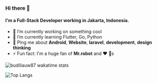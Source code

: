 ### Hi there 👋

#### I'm a Full-Stack Developer working in Jakarta, Indonesia.

- 🔭 I’m currently working on something cool
- 🌱 I’m currently learning Flutter, Go, Python
- 💬 Ping me about **Android**, **Website**, **laravel**, **development**, **design thinking**
- ⚡️ Fun fact: I'm a huge fan of **Mr.robot** and :heart: :dog:s


![budiliauw87 wakatime stats](https://github-readme-stats.vercel.app/api/wakatime?username=budiliauw87&hide_border=true&layout=compact)

![Top Langs](https://github-readme-stats.vercel.app/api/top-langs/?username=budiliauw87&hide_border=true&layout=compact)


